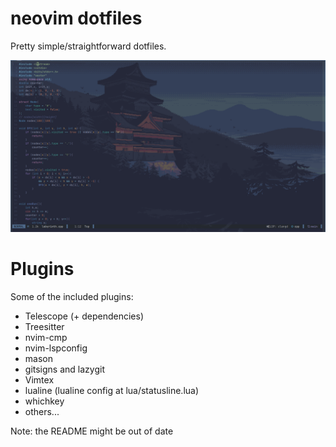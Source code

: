 # neovim dotfiles

Pretty simple/straightforward dotfiles.

<img src="./screenshot.png" >

# Plugins
Some of the included plugins:
 - Telescope (+ dependencies)
 - Treesitter
 - nvim-cmp
 - nvim-lspconfig
 - mason
 - gitsigns and lazygit
 - Vimtex
 - lualine (lualine config at lua/statusline.lua)
 - whichkey
 - others...

 Note: the README might be out of date
